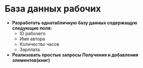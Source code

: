 

# База данных рабочих

- **Разработать однатабличную базу данных содержащую следующие поля:**
   - ID рабочего
   - Имя автора
   - Количество часов
   - Зарплата
- **Реализовать простые запросы Получения и добавления элементов(книг)**
